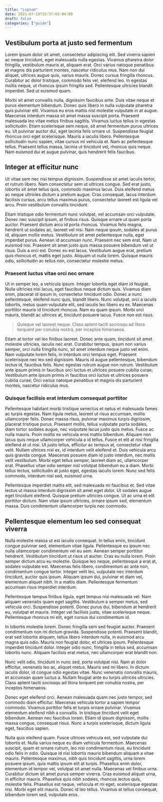 ```yaml
---
title: "Lipsum"
date: 2021-07-10T15:37:03-04:00
draft: false
categories: ["guide"]
---
```


## Vestibulum porta at justo sed fermentum

Lorem ipsum dolor sit amet, consectetur adipiscing elit. Sed viverra sapien ac neque tincidunt, eget malesuada nulla egestas. Vivamus pharetra dolor fringilla, vestibulum mauris at, aliquam erat. Orci varius natoque penatibus et magnis dis parturient montes, nascetur ridiculus mus. Nam non dui aliquet, ultrices augue quis, varius mauris. Donec cursus fringilla rhoncus. Curabitur ac dolor tristique, commodo felis vel, eleifend leo. In egestas mollis neque, ut rhoncus ipsum fringilla sed. Pellentesque ultricies blandit imperdiet. Sed ut euismod quam.

Morbi sit amet convallis nulla, dignissim faucibus ante. Duis vitae neque et purus elementum bibendum. Donec quis libero in nulla vulputate pharetra quis pulvinar elit. Vivamus eu eros mattis nisl molestie vulputate in at augue. Maecenas interdum massa sit amet massa suscipit porta. Praesent malesuada leo vitae metus finibus sagittis. Vivamus luctus tellus in egestas sollicitudin. Etiam scelerisque sem neque, sit amet fermentum purus ultrices eu. Ut pulvinar auctor dui, eget lacinia felis ornare ut. Suspendisse feugiat rhoncus orci eget scelerisque. Mauris a iaculis libero. Pellentesque sollicitudin nunc sapien, vitae cursus mi vehicula et. Nam ac pellentesque tellus. Praesent tellus massa, lacinia ut tincidunt vel, rhoncus quis neque. Nam euismod dui et augue pulvinar, quis hendrerit felis faucibus.

## Integer at efficitur nunc

Ut vitae sem nec nisi tempus dignissim. Suspendisse sit amet iaculis tortor, et rutrum libero. Nam consectetur sem ut ultrices congue. Sed erat justo, lobortis sit amet tellus quis, commodo maximus lacus. Duis eleifend metus ac neque ultricies dictum a pretium augue. Cras consequat, lacus interdum facilisis cursus, arcu tellus maximus purus, consectetur laoreet est ligula vel arcu. Proin vestibulum convallis tincidunt.

Etiam tristique odio fermentum nunc volutpat, vel accumsan orci vulputate. Donec nec suscipit ipsum, at finibus risus. Quisque ornare ut quam porta auctor. Praesent dictum arcu id porta rhoncus. Vivamus felis magna, hendrerit ut sodales ac, laoreet vel nisi. Nam neque ipsum, sodales at purus id, aliquam mollis metus. Vestibulum sit amet pellentesque nulla, eget imperdiet purus. Aenean id accumsan nunc. Praesent nec sem erat. Nam ut euismod nisi. Praesent sit amet justo quis massa posuere bibendum vel ut risus. Duis a orci est. Donec eu est lacus. Vestibulum augue erat, pretium quis rhoncus et, mattis eget justo. Aliquam ut nulla lorem. Quisque mauris odio, sollicitudin ac tellus non, consectetur molestie metus.

### Praesent luctus vitae orci nec ornare

Ut in semper leo, a vehicula ipsum. Integer lobortis eget diam id feugiat. Nulla ultricies nisi lacus, eget faucibus neque dictum quis. Vivamus diam enim, placerat id ipsum in, consectetur tincidunt odio. Donec a nunc pellentesque, eleifend nunc quis, blandit libero. Nunc volutpat, orci a iaculis lobortis, metus quam vulputate elit, sed iaculis leo libero eu ex. Maecenas porttitor mauris id tincidunt rhoncus. Nam eu quam ipsum. Morbi orci mauris, blandit ac ultrices at, tincidunt posuere lacus. Fusce non est risus.

> Quisque vel laoreet neque. Class aptent taciti sociosqu ad litora torquent per conubia nostra, per inceptos himenaeos.

Etiam at tortor vel leo finibus laoreet. Donec ante quam, tincidunt sit amet molestie ultricies, iaculis nec erat. Curabitur tempus, ipsum non varius semper, orci nulla fringilla nunc, sit amet interdum neque justo vel enim. Nam vulputate lorem felis, in interdum orci tempus eget. Praesent scelerisque nec leo sed dignissim. Mauris id augue pellentesque, bibendum lectus id, faucibus felis. Nunc egestas rutrum augue non rutrum. Vestibulum ante ipsum primis in faucibus orci luctus et ultrices posuere cubilia curae; Vestibulum ante ipsum primis in faucibus orci luctus et ultrices posuere cubilia curae; Orci varius natoque penatibus et magnis dis parturient montes, nascetur ridiculus mus.

### Quisque facilisis erat interdum consequat porttitor

Pellentesque habitant morbi tristique senectus et netus et malesuada fames ac turpis egestas. Nam ligula metus, laoreet ut risus accumsan, mollis ullamcorper felis. Donec massa risus, pulvinar maximus turpis dignissim, placerat tristique purus. Praesent mollis, tellus vulputate porta sodales, diam tortor sodales augue, nec vulputate lacus justo quis metus. Fusce ac nulla mauris. Proin mollis ex vehicula eros mattis bibendum. Aliquam non lacus quis neque ullamcorper vehicula a id tellus. Fusce et elit at nisi fringilla eleifend at ut nisi. Ut justo tellus, efficitur ac tempus at, consectetur vitae velit. Nullam ultrices nisl ex, id interdum velit eleifend et. Duis vehicula arcu quis gravida congue. Maecenas posuere diam id justo interdum, nec mollis velit vestibulum. Morbi eget tellus semper, laoreet diam ac, ullamcorper erat. Phasellus vitae odio semper nisl volutpat bibendum eu a diam. Morbi tellus lectus, sollicitudin at justo eget, egestas iaculis lorem. Nunc sed felis commodo, interdum nisl sed, euismod urna.

Pellentesque imperdiet mattis elit, sed malesuada mi faucibus et. Sed vitae lectus ut massa interdum dignissim sit amet eget dolor. Ut sodales augue eget tincidunt eleifend. Quisque pretium ultricies congue. Ut ac urna et elit porttitor dictum. Nam vitae ipsum ultricies, ornare ipsum sed, elementum massa. Duis condimentum ullamcorper turpis nec commodo.

## Pellentesque elementum leo sed consequat viverra

Nulla molestie massa ut est iaculis consequat. In tellus enim, tincidunt congue pulvinar sed, elementum vitae ligula. Pellentesque eu ipsum nec nulla ullamcorper condimentum vel eu sem. Aenean semper porttitor hendrerit. Vestibulum tincidunt ut risus ut auctor. Cras eu nulla lorem. Proin semper dictum arcu eu molestie. Quisque leo neque, pellentesque a erat at, sodales vulputate est. Maecenas felis libero, condimentum ac ante non, condimentum congue tortor. Integer velit leo, vulputate nec interdum tincidunt, auctor quis ipsum. Aliquam ipsum dui, pulvinar et diam vel, elementum aliquet nibh. In a mattis diam. Pellentesque fermentum accumsan risus imperdiet interdum.

Pellentesque tempus finibus ligula, eget tempus nisi malesuada vel. Nam aliquam venenatis quam eget sagittis. Vestibulum a semper metus, sed vehicula orci. Suspendisse potenti. Donec purus dui, bibendum at hendrerit eu, volutpat et mauris. Integer vel facilisis justo, vitae scelerisque neque. Pellentesque rhoncus mi elit, eget cursus dui condimentum id.

In lobortis molestie lorem. Donec fringilla sem sed feugiat auctor. Praesent condimentum non mi dictum gravida. Suspendisse potenti. Praesent blandit, erat sed lobortis aliquam, tellus libero interdum nulla, in euismod arcu magna quis odio. Mauris non feugiat dolor, et ultrices ipsum. Pellentesque imperdiet tincidunt dolor. Integer odio nunc, fringilla in tellus sed, accumsan lobortis nunc. Aliquam facilisis erat metus, nec ullamcorper erat blandit non.

Nunc velit odio, tincidunt in nunc sed, porta volutpat nisl. Nam at dolor efficitur, venenatis leo ac, aliquet metus. Mauris sed mi libero. In dictum iaculis dolor, id congue odio egestas vitae. Nunc venenatis convallis mauris, et accumsan quam luctus a. Nullam feugiat ante eu turpis ultrices ultricies. Class aptent taciti sociosqu ad litora torquent per conubia nostra, per inceptos himenaeos.

Donec eget eleifend orci. Aenean malesuada quam nec justo tempor, sed commodo diam efficitur. Maecenas vehicula tortor a sapien tempor commodo. Vivamus porttitor felis et turpis ornare pulvinar. Vivamus elementum eleifend nibh a convallis. In tristique tincidunt velit eget bibendum. Aenean nec faucibus lorem. Etiam id ipsum dignissim, mollis massa congue, consequat risus. Nunc a turpis scelerisque, dictum ligula eget, faucibus sapien.

Nulla quis eleifend quam. Fusce ultrices vehicula est, sed vulputate dui lobortis et. Nulla varius neque eu diam vehicula fermentum. Maecenas suscipit, quam et ornare rutrum, leo nisi condimentum risus, eu tincidunt odio felis in odio. Quisque id nisi lobortis mauris bibendum aliquam a vitae mauris. Pellentesque maximus, nibh quis tincidunt sagittis, urna lorem posuere ipsum, quis mattis ipsum elit at turpis. Phasellus enim dolor, elementum id tempor vel, volutpat sit amet nulla. Maecenas vel finibus urna. Curabitur dictum sit amet purus semper viverra. Cras euismod aliquet urna, in efficitur mauris. Phasellus quis nibh sodales, rhoncus lectus quis, molestie felis. Phasellus est neque, vehicula et mi eget, scelerisque egestas nisi. Morbi eget elit mauris. Donec id leo tellus. Vivamus at tellus consequat, bibendum lorem sed, vulputate eros.